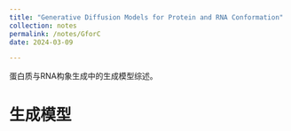```yaml
---
title: "Generative Diffusion Models for Protein and RNA Conformation"
collection: notes
permalink: /notes/GforC
date: 2024-03-09

---
```

蛋白质与RNA构象生成中的生成模型综述。

# 生成模型
## 